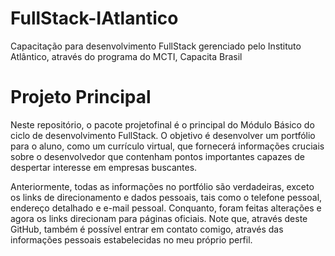 # FullStack-IAtlantico
Capacitação para desenvolvimento FullStack gerenciado pelo Instituto Atlântico, através do programa do MCTI, Capacita Brasil

# Projeto Principal
Neste repositório, o pacote projetofinal é o principal do Módulo Básico do ciclo de desenvolvimento FullStack. O objetivo é desenvolver um portfólio para o aluno, como um currículo virtual, que fornecerá informações cruciais sobre o desenvolvedor que contenham pontos importantes capazes de despertar interesse em empresas buscantes.

Anteriormente, todas as informações no portfólio são verdadeiras, exceto os links de direcionamento e dados pessoais, tais como o telefone pessoal, endereço detalhado e e-mail pessoal. Conquanto, foram feitas alterações e agora os links direcionam para páginas oficiais. Note que, através deste GitHub, também é possível entrar em contato comigo, através das informações pessoais estabelecidas no meu próprio perfil. 
